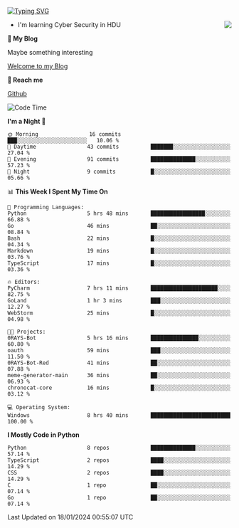 [![Typing SVG](https://readme-typing-svg.herokuapp.com?font=Fira+Code&pause=1000&random=false&width=450&height=60&lines=Hello+%F0%9F%91%8B%F0%9F%8F%BB;I'm+JBNRZ)](https://git.io/typing-svg)

<a href="#">
  <img align="right" src="https://github-readme-stats.vercel.app/api?username=JBNRZ&show_icons=true&bg_color=15,f2f7fd,E0EAFC" />
</a>

- I'm learning Cyber Security in HDU

 **🌱 My Blog**

Maybe something interesting

[Welcome to my Blog](https://jbnrz.com.cn/)

 **💬 Reach me** 

[Github](https://github.com/JBNRZ)


<!--START_SECTION:waka-->
![Code Time](http://img.shields.io/badge/Code%20Time-272%20hrs%206%20mins-blue)

**I'm a Night 🦉** 

```text
🌞 Morning                16 commits          ███░░░░░░░░░░░░░░░░░░░░░░   10.06 % 
🌆 Daytime                43 commits          ███████░░░░░░░░░░░░░░░░░░   27.04 % 
🌃 Evening                91 commits          ██████████████░░░░░░░░░░░   57.23 % 
🌙 Night                  9 commits           █░░░░░░░░░░░░░░░░░░░░░░░░   05.66 % 
```


📊 **This Week I Spent My Time On** 

```text
💬 Programming Languages: 
Python                   5 hrs 48 mins       █████████████████░░░░░░░░   66.88 % 
Go                       46 mins             ██░░░░░░░░░░░░░░░░░░░░░░░   08.84 % 
Bash                     22 mins             █░░░░░░░░░░░░░░░░░░░░░░░░   04.34 % 
Markdown                 19 mins             █░░░░░░░░░░░░░░░░░░░░░░░░   03.76 % 
TypeScript               17 mins             █░░░░░░░░░░░░░░░░░░░░░░░░   03.36 % 

🔥 Editors: 
PyCharm                  7 hrs 11 mins       █████████████████████░░░░   82.75 % 
GoLand                   1 hr 3 mins         ███░░░░░░░░░░░░░░░░░░░░░░   12.27 % 
WebStorm                 25 mins             █░░░░░░░░░░░░░░░░░░░░░░░░   04.98 % 

🐱‍💻 Projects: 
0RAYS-Bot                5 hrs 16 mins       ███████████████░░░░░░░░░░   60.80 % 
oauth                    59 mins             ███░░░░░░░░░░░░░░░░░░░░░░   11.50 % 
0RAYS-Bot-Red            41 mins             ██░░░░░░░░░░░░░░░░░░░░░░░   07.88 % 
meme-generator-main      36 mins             ██░░░░░░░░░░░░░░░░░░░░░░░   06.93 % 
chronocat-core           16 mins             █░░░░░░░░░░░░░░░░░░░░░░░░   03.12 % 

💻 Operating System: 
Windows                  8 hrs 40 mins       █████████████████████████   100.00 % 
```

**I Mostly Code in Python** 

```text
Python                   8 repos             ██████████████░░░░░░░░░░░   57.14 % 
TypeScript               2 repos             ████░░░░░░░░░░░░░░░░░░░░░   14.29 % 
CSS                      2 repos             ████░░░░░░░░░░░░░░░░░░░░░   14.29 % 
C                        1 repo              ██░░░░░░░░░░░░░░░░░░░░░░░   07.14 % 
Go                       1 repo              ██░░░░░░░░░░░░░░░░░░░░░░░   07.14 % 
```




 Last Updated on 18/01/2024 00:55:07 UTC
<!--END_SECTION:waka-->
